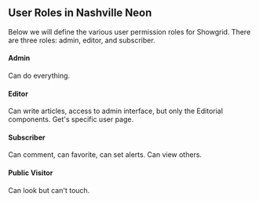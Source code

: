 User Roles in Nashville Neon
----------------------------
Below we will define the various user permission roles for Showgrid. There are three roles: admin, editor, and subscriber.

#### Admin
Can do everything.


#### Editor
Can write articles, access to admin interface, but only the Editorial components. Get's specific user page.


#### Subscriber
Can comment, can favorite, can set alerts. Can view others.


#### Public Visitor
Can look but can't touch.